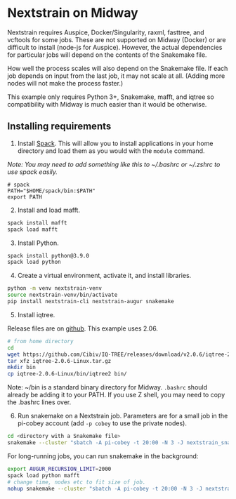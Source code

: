 # Nextstrain on Midway

Nextstrain requires Auspice, Docker/Singularity, raxml, fasttree, and vcftools for some jobs. These are not supported on Midway (Docker) or are difficult to install (node-js for Auspice). However, the actual dependencies for particular jobs will depend on the contents of the Snakemake file.

How well the process scales will also depend on the Snakemake file. If each job  depends on input from the last job, it may not scale at all. (Adding more nodes will not make the process faster.)

This example only requires Python 3+, Snakemake, mafft, and iqtree so compatibility with Midway is much easier than it would be otherwise.

## Installing requirements

1. Install [Spack](https://spack-tutorial.readthedocs.io/en/latest/tutorial_basics.html). This will allow you to install applications in your home directory and load them as you would with the `module` command.

_Note: You may need to add something like this to ~/.bashrc or ~/.zshrc to use spack easily._

```
# spack
PATH="$HOME/spack/bin:$PATH"
export PATH
```

2. Install and load mafft.

```bash
spack install mafft
spack load mafft
```

3. Install Python.

```bash
spack install python@3.9.0
spack load python
```

4. Create a virtual environment, activate it, and install libraries.

```bash
python -m venv nextstrain-venv
source nextstrain-venv/bin/activate
pip install nextstrain-cli nextstrain-augur snakemake
```
5. Install iqtree.

Release files are on [github](https://github.com/Cibiv/IQ-TREE/releases). This example uses 2.06.

```bash
# from home directory
cd
wget https://github.com/Cibiv/IQ-TREE/releases/download/v2.0.6/iqtree-2.0.6-Linux.tar.gz
tar xfz iqtree-2.0.6-Linux.tar.gz
mkdir bin
cp iqtree-2.0.6-Linux/bin/iqtree2 bin/
```

Note: ~/bin is a standard binary directory for Midway. `.bashrc` should already be adding it to your PATH. If you use Z shell, you may need to copy the .bashrc lines over.

6. Run snakemake on a Nextstrain job. Parameters are for a small job in the pi-cobey account (add `-p cobey` to use the private nodes).

```bash
cd <directory with a Snakemake file>
snakemake --cluster "sbatch -A pi-cobey -t 20:00 -N 3 -J nextstrain_snakemake" --jobs 3
```

For long-running jobs, you can run snakemake in the background:

```bash
export AUGUR_RECURSION_LIMIT=2000
spack load python mafft
# change time, nodes etc to fit size of job.
nohup snakemake --cluster "sbatch -A pi-cobey -t 20:00 -N 3 -J nextstrain_snakemake" --jobs 3 &
```
